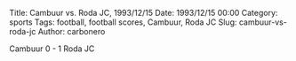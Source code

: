 Title: Cambuur vs. Roda JC, 1993/12/15
Date: 1993/12/15 00:00
Category: sports
Tags: football, football scores, Cambuur, Roda JC
Slug: cambuur-vs-roda-jc
Author: carbonero


Cambuur 0 - 1 Roda JC
